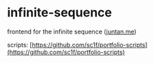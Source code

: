 # infinite-sequence

frontend for the infinite sequence ([juntan.me](https://juntan.me))

scripts: [https://github.com/sc1f/portfolio-scripts](https://github.com/sc1f/portfolio-scripts)